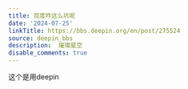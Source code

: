 ```yaml
---
title: 百度咋这么坑呢
date: '2024-07-25'
linkTitle: https://bbs.deepin.org/en/post/275524
source: deepin_bbs
description:  璀璨星空 
disable_comments: true
---
```

这个是用deepin
